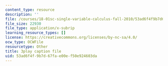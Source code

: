 ```yaml
---
content_type: resource
description: ''
file: /courses/18-01sc-single-variable-calculus-fall-2010/53ad6f4f9b7d67fae00ef50e924603da_1cejTnuMo1Y.srt
file_size: 22930
file_type: application/x-subrip
learning_resource_types: []
license: https://creativecommons.org/licenses/by-nc-sa/4.0/
ocw_type: OCWFile
resourcetype: Other
title: 3play caption file
uid: 53ad6f4f-9b7d-67fa-e00e-f50e924603da
---
```

